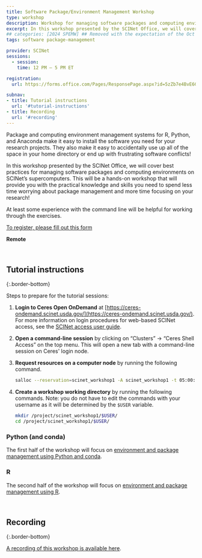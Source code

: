 ```yaml
---
title: Software Package/Environment Management Workshop
type: workshop
description: Workshop for managing software packages and computing environments
excerpt: In this workshop presented by the SCINet Office, we will cover best practices for managing software packages and computing environments on SCINet’s supercomputers. This will be a hands-on workshop that will provide you with the practical knowledge and skills you need to spend less time worrying about package management and more time focusing on your research!
## categories: [2024 SPEMW] ## Removed with the expectation of the Oct one using the same workshop pages
tags: software package-management

provider: SCINet
sessions: 
  - session:
    time: 12 PM – 5 PM ET

registration: 
  url: https://forms.office.com/Pages/ResponsePage.aspx?id=5zZb7e4BvE6GfuA8-g1Gl9poyUcOaMNCuMezzydam55UM1I2VUNIVVRRREFLUzBHWlVRNDFYWUs5UyQlQCN0PWcu

subnav:
- title: Tutorial instructions
  url: '#tutorial-instructions'
- title: Recording
  url: '#recording'
---
```


Package and computing environment management systems for R, Python, and Anaconda make it easy to install the software you need for your research projects. They also make it easy to accidentally use up all of the space in your home directory or end up with frustrating software conflicts! 

In this workshop presented by the SCINet Office, we will cover best practices for managing software packages and computing environments on SCINet’s supercomputers. This will be a hands-on workshop that will provide you with the practical knowledge and skills you need to spend less time worrying about package management and more time focusing on your research! 

At least some experience with the command line will be helpful for working through the exercises. 

[To register, please fill out this form](https://forms.office.com/Pages/ResponsePage.aspx?id=5zZb7e4BvE6GfuA8-g1Gl9poyUcOaMNCuMezzydam55UM1I2VUNIVVRRREFLUzBHWlVRNDFYWUs5UyQlQCN0PWcu)

**Remote**

<br>

## Tutorial instructions
{:.border-bottom}

Steps to prepare for the tutorial sessions:

1. **Login to Ceres Open OnDemand** at [https://ceres-ondemand.scinet.usda.gov/](https://ceres-ondemand.scinet.usda.gov/). For more information on login procedures for web-based SCINet access, see the [SCINet access user guide](https://scinet.usda.gov/guides/access/web-based-login).

1. **Open a command-line session** by clicking on “Clusters” -> “Ceres Shell Access” on the top menu. This will open a new tab with a command-line session on Ceres' login node.

1. **Request resources on a computer node** by running the following command. 
    ```bash
    salloc --reservation=scinet_workshop1 -A scinet_workshop1 -t 05:00:00 -n 1 --mem 8G 
    ```

1. **Create a workshop working directory** by running the following commands. Note: you do not have to edit the commands with your username as it will be determined by the `$USER` variable. 
    ```bash
    mkdir /project/scinet_workshop1/$USER/
    cd /project/scinet_workshop1/$USER/
    ```


### Python (and conda)

The first half of the workshop will focus on [environment and package management using Python and conda](/workshops/2024-07-19-package-env-workshop-python).

### R

The second half of the workshop will focus on [environment and package management using R](/workshops/2024-07-19-package-env-workshop-r).

<br>

## Recording
{:.border-bottom}

[A recording of this workshop is available here](https://usdagcc.sharepoint.com/:v:/s/REE-ARS-SCINetOffice/ERrAoOxWYKRHrn4qU8EgyUoBSggB17qoTLkCoMXFoyB6ug). 
